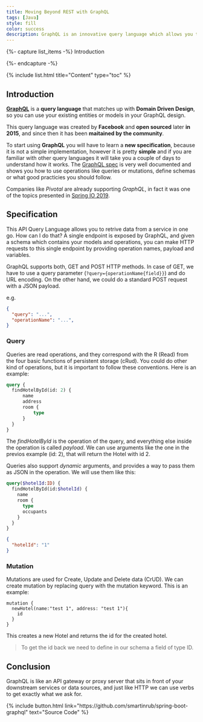 ```yaml
---
title: Moving Beyond REST with GraphQL
tags: [Java]
style: fill
color: success
description: GraphQL is an innovative query language which allows you to get what you ask for in a single request. What are you waiting for to know more about GraphQL?
---
```


{%- capture list_items -%}
Introduction

{%- endcapture -%}

{% include list.html title="Content" type="toc" %}

## Introduction

[**GraphQL**](https://graphql.org/) is a **query language** that matches up with **Domain Driven Design**, so you can use your existing entities or models in your GraphQL design.

This query language was created by **Facebook** and **open sourced** later **in 2015**, and since then it has been **maitained by the community**.

To start using **GraphQL** you will have to learn a **new specification**, because it is not a simple implementation, however it is pretty **simple** and if you are familiar with other query languages it will take you a couple of days to understand how it works. The [GraphQL spec](https://graphql.github.io/graphql-spec/June2018/#) is very well documented and shows you how to use operations like queries or mutations, define schemas or what good practicies you should follow.

Companies like _Pivotal_ are already supporting _GraphQL_, in fact it was one of the topics presented in [Spring IO 2019](https://2019.springio.net/sessions/moving-beyond-rest-graphql-and-java-spring).

## Specification

This API Query Language allows you to retrive data from a service in one go. How can I do that? A single endpoint is exposed by GraphQL, and given a schema which contains your models and operations, you can make HTTP requests to this single endpoint by providing operation names, payload and variables. 

GraphQL supports both, GET and POST HTTP methods. In case of GET, we have to use a query parameter (`?query={operationName{field}}`) and do URL encoding. On the other hand, we could do a standard POST request with a JSON payload.

e.g.

```json
{
  "query": "...",
  "operationName": "...",
}
```

### Query

Queries are read operations, and they correspond with the R (Read) from the four basic functions of persistent storage (cRud). You could do other kind of operations, but it is important to follow these conventions. Here is an example:

```graphql
query {
  findHotelById(id: 2) {
      name
      address
      room {
          type
      }
  }
}
```

The _findHotelById_ is the operation of the query, and everything else inside the operation is called _payload_. We can use arguments like the one in the previos example (id: 2), that will return the Hotel with id 2.

Queries also support _dynamic_ arguments, and provides a way to pass them as JSON in the operation. We will use them like this:
```graphql
query($hotelId:ID) {
  findHotelById(id:$hotelId) {
    name
    room {
      type
      occupants
    }
  }
}
```

```json
{
  "hotelId": "1"
}
```

### Mutation

Mutations are used for Create, Update and Delete data (CrUD). We can create mutation by replacing query with the mutation keyword. This is an example:

```
mutation {
  newHotel(name:"test 1", address: "test 1"){
    id
  }
}
```
This creates a new Hotel and returns the id for the created hotel.
>To get the id back we need to define in our schema a field of type ID.

## Conclusion

GraphQL is like an API gateway or proxy server that sits in front of your downstream services or data sources, and just like HTTP we can use verbs to get exactly what we ask for.

<p class="text-center">
{% include button.html link="https://github.com/smartinrub/spring-boot-graphql" text="Source Code" %}
</p>

